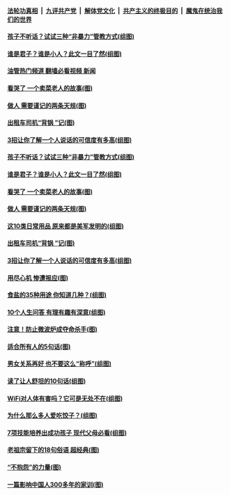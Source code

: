 ####  [法轮功真相](../../../../basic/blob/master/README.md?t=04251301) &nbsp;|&nbsp; [九评共产党](../../../../9ping.md/blob/master/README.md?t=04251301) &nbsp;|&nbsp; [解体党文化](../../../../jtdwh.md/blob/master/README.md?t=04251301)  &nbsp;|&nbsp; [共产主义的终极目的](../../../../gczydzjmd.md/blob/master/README.md?t=04251301) &nbsp;|&nbsp; [魔鬼在统治我们的世界](../../../../mgztzwmdsj.md/blob/master/README.md?t=04251301) 

#### [孩子不听话？试试三种“非暴力”管教方式(组图)](../pages/p8/1004414.md?t=04251301) 

#### [谁是君子？谁是小人？此文一目了然(组图)](../pages/p8/1003476.md?t=04251301) 

#### [油管热门频道 翻墙必看视频 新闻](http://78.141.244.201:81/youtube.html?04251301)

#### [看哭了 一个卖菜老人的故事(图)](../pages/p8/1004183.md?t=04251301) 

#### [做人 需要谨记的两条天规(图)](../pages/p8/1004018.md?t=04251301) 

#### [出租车司机“背锅 ”记(图)](../pages/p8/1004348.md?t=04251301) 

#### [3招让你了解一个人说话的可信度有多高(组图)](../pages/p8/1004222.md?t=04251301) 

#### [孩子不听话？试试三种“非暴力”管教方式(组图)](../pages/p8/1004414.md?t=04251301) 

#### [谁是君子？谁是小人？此文一目了然(组图)](../pages/p8/1003476.md?t=04251301) 

#### [看哭了 一个卖菜老人的故事(图)](../pages/p8/1004183.md?t=04251301) 

#### [做人 需要谨记的两条天规(图)](../pages/p8/1004018.md?t=04251301) 

#### [这10类日常用品 原来都是美军发明的(组图)](../pages/p8/1004374.md?t=04251301) 

#### [出租车司机“背锅 ”记(图)](../pages/p8/1004348.md?t=04251301) 

#### [3招让你了解一个人说话的可信度有多高(组图)](../pages/p8/1004222.md?t=04251301) 

#### [用尽心机 惨遭报应(图)](../pages/p8/1004202.md?t=04251301) 

#### [食盐的35种用途 你知道几种？(组图)](../pages/p8/1003478.md?t=04251301) 

#### [10个人生问答 有理有趣有深意(组图)](../pages/p8/1003772.md?t=04251301) 

#### [注意！防止微波炉成夺命杀手(图)](../pages/p8/1003337.md?t=04251301) 

#### [适合所有人的5句话(图)](../pages/p8/1004007.md?t=04251301) 

#### [男女关系再好 也不要这么“称呼”(组图)](../pages/p8/1003472.md?t=04251301) 

#### [读了让人舒坦的10句话(组图)](../pages/p8/1004143.md?t=04251301) 

#### [WiFi对人体有害吗？它可是无处不在(组图)](../pages/p8/1003774.md?t=04251301) 

#### [为什么那么多人爱吃饺子？(组图)](../pages/p8/1003773.md?t=04251301) 

#### [7项技能培养出成功孩子 现代父母必看(组图)](../pages/p8/1004066.md?t=04251301) 

#### [老祖宗留下的18句俗语 超经典(图)](../pages/p8/1004009.md?t=04251301) 

#### [“不抱怨”的力量(图)](../pages/p8/1004014.md?t=04251301) 

#### [一篇影响中国人300多年的家训(图)](../pages/p8/1003936.md?t=04251301) 

<img src='http://gfw-breaker.win/goodnews/indexes/p8.md' width='0px' height='0px'/>
